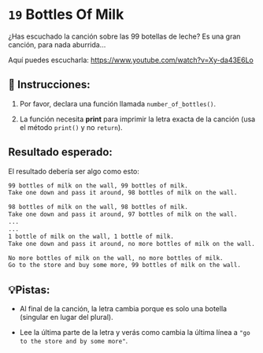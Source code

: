 # `19` Bottles Of Milk

¿Has escuchado la canción sobre las 99 botellas de leche? Es una gran canción, para nada aburrida...

Aquí puedes escucharla: https://www.youtube.com/watch?v=Xy-da43E6Lo

## 📝 Instrucciones:

1. Por favor, declara una función llamada `number_of_bottles()`.

2. La función necesita **print** para imprimir la letra exacta de la canción (usa el método `print()` y no `return`).

## Resultado esperado:

El resultado debería ser algo como esto:

```sh
99 bottles of milk on the wall, 99 bottles of milk.
Take one down and pass it around, 98 bottles of milk on the wall.

98 bottles of milk on the wall, 98 bottles of milk.
Take one down and pass it around, 97 bottles of milk on the wall.
...
...
1 bottle of milk on the wall, 1 bottle of milk.
Take one down and pass it around, no more bottles of milk on the wall.

No more bottles of milk on the wall, no more bottles of milk.
Go to the store and buy some more, 99 bottles of milk on the wall.
```

## 💡Pistas:

+ Al final de la canción, la letra cambia porque es solo una botella (singular en lugar del plural).

+ Lee la última parte de la letra y verás como cambia la última línea a `"go to the store and by some more"`.